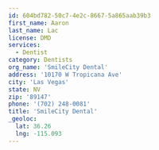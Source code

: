 ```yaml
---
id: 604bd782-50c7-4e2c-8667-5a865aab39b3
first_name: Aaron
last_name: Lac
license: DMD
services:
  - Dentist
category: Dentists
org_name: 'SmileCity Dental'
address: '10170 W Tropicana Ave'
city: 'Las Vegas'
state: NV
zip: '89147'
phone: '(702) 248-0081'
title: 'SmileCity Dental'
_geoloc:
  lat: 36.26
  lng: -115.093
---
```

